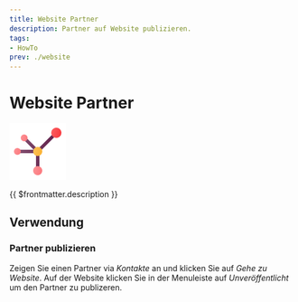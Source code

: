 ```yaml
---
title: Website Partner
description: Partner auf Website publizieren.
tags:
- HowTo
prev: ./website
---
```

# Website Partner
![icons_odoo_website_partner](attachments/icons_odoo_website_partner.png)

{{ $frontmatter.description }}

## Verwendung

### Partner publizieren

Zeigen Sie einen Partner via *Kontakte* an und klicken Sie auf *Gehe zu Website*. Auf der Website klicken Sie in der Menuleiste auf *Unveröffentlicht* um den Partner zu publizeren.